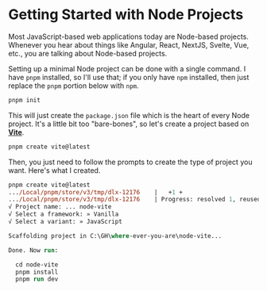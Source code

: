 # Getting Started with Node Projects

Most JavaScript-based web applications today are Node-based projects. Whenever you hear about things like Angular, React, NextJS, Svelte, Vue, etc., you are talking about Node-based projects.

Setting up a minimal Node project can be done with a single command. I have `pnpm` installed, so I'll use that; if you only have `npm` installed, then just replace the `pnpm` portion below with `npm`.

```ps
pnpm init
```

This will just create the `package.json` file which is the heart of every Node project. It's a little bit too "bare-bones", so let's create a project based on [**Vite**]().

```ps
pnpm create vite@latest
```

Then, you just need to follow the prompts to create the type of project you want. Here's what I created.

```ps
pnpm create vite@latest
.../Local/pnpm/store/v3/tmp/dlx-12176    |   +1 +
.../Local/pnpm/store/v3/tmp/dlx-12176    | Progress: resolved 1, reused 1, downloaded 0, added 1, done
√ Project name: ... node-vite
√ Select a framework: » Vanilla
√ Select a variant: » JavaScript

Scaffolding project in C:\GH\where-ever-you-are\node-vite...

Done. Now run:

  cd node-vite
  pnpm install
  pnpm run dev
```
